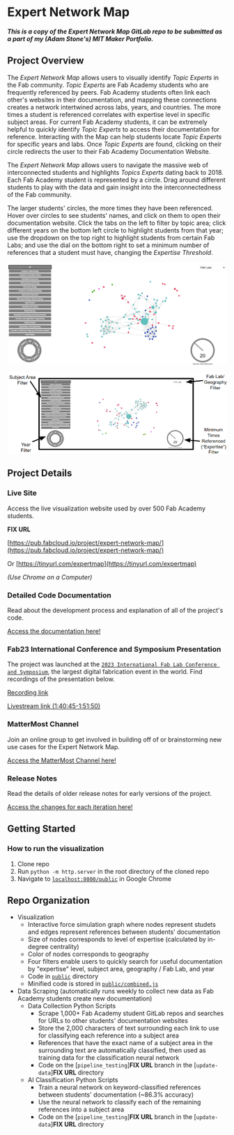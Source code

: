 # Expert Network Map

***This is a copy of the Expert Network Map GitLab repo to be submitted as a part of my (Adam Stone's) MIT Maker Portfolio.***

## Project Overview

The *Expert Network Map* allows users to visually identify *Topic Experts* in the Fab community. *Topic Experts* are Fab Academy students who are frequently referenced by peers. Fab Academy students often link each other's websites in their documentation, and mapping these connections creates a network intertwined across labs, years, and countries. The more times a student is referenced correlates with expertise level in specific subject areas. For current Fab Academy students, it can be extremely helpful to quickly identify *Topic Experts* to access their documentation for reference. Interacting with the Map can help students locate *Topic Experts* for specific years and labs. Once *Topic Experts* are found, clicking on their circle redirects the user to their Fab Academy Documentation Website.
 
The *Expert Network Map* allows users to navigate the massive web of interconnected students and highlights *Topics Experts* dating back to 2018. Each Fab Academy student is represented by a circle. Drag around different students to play with the data and gain insight into the interconnectedness of the Fab community.

The larger students' circles, the more times they have been referenced. Hover over circles to see students' names, and click on them to open their documentation website. Click the tabs on the left to filter by topic area; click different years on the bottom left circle to highlight students from that year; use the dropdown on the top right to highlight students from certain Fab Labs; and use the dial on the bottom right to set a minimum number of references that a student must have, changing the *Expertise Threshold*.

![Expert Network Map Website Hero Shot](./images/exnm-hero.png)

![Expert Network Map Website Labeled](./images/exnm-hero-labeled.png)

## Project Details

### Live Site

Access the live visualization website used by over 500 Fab Academy students.

**FIX URL**

[https://pub.fabcloud.io/project/expert-network-map/](https://pub.fabcloud.io/project/expert-network-map/)

Or [https://tinyurl.com/expertmap](https://tinyurl.com/expertmap)

*(Use Chrome on a Computer)*

### Detailed Code Documentation

Read about the development process and explanation of all of the project's code.

[Access the documentation here!](https://adamnstone.com/stem/expert-network-map/)

### Fab23 International Conference and Symposium Presentation

The project was launched at the [`2023 International Fab Lab Conference and Symposium`](https://fab23.fabevent.org/), the largest digital fabrication event in the world. Find recordings of the presentation below.

[Recording link](https://drive.google.com/file/d/1bEBDj8PmzUHJm77vQDSpTuwRIUYbdzOo/view?usp=drive_link)

[Livestream link (1:40:45-1:51:50)](https://www.youtube.com/watch?v=DSM94J2tzmc)

### MatterMost Channel

Join an online group to get involved in building off of or brainstorming new use cases for the Expert Network Map.

[Access the MatterMost Channel here!](https://chat.academany.org/fabacademy-2023/channels/fab-academy-data-viz)

### Release Notes

Read the details of older release notes for early versions of the project.

[Access the changes for each iteration here!](./documentation.md)

## Getting Started

### How to run the visualization

1. Clone repo
2. Run `python -m http.server` in the root directory of the cloned repo
3. Navigate to [`localhost:8000/public`](http://localhost:8000/public/) in Google Chrome

## Repo Organization

- Visualization
    - Interactive force simulation graph where nodes represent studets and edges represent references between students' documentation
    - Size of nodes corresponds to level of expertise (calculated by in-degree centrality)
    - Color of nodes corresponds to geography
    - Four filters enable users to quickly search for useful documentation by "expertise" level, subject area, geography / Fab Lab, and year
    - Code in [`public`](./public/) directory
    - Minified code is stored in [`public/combined.js`](./public/combined.js)
- Data Scraping (automatically runs weekly to collect new data as Fab Academy students create new documentation)
    - Data Collection Python Scripts
        - Scrape 1,000+ Fab Academy student GitLab repos and searches for URLs to other students' documentation websites
        - Store the 2,000 characters of text surrounding each link to use for classifying each reference into a subject area
        - References that have the exact name of a subject area in the surrounding text are automatically classified, then used as training data for the classification neural network
        - Code on the [`pipeline_testing`]**FIX URL** branch in the [`update-data`]**FIX URL** directory
    - AI Classification Python Scripts
        - Train a neural network on keyword-classified references between students' documentation (~86.3% accuracy)
        - Use the neural network to classify each of the remaining references into a subject area
        - Code on the [`pipeline_testing`]**FIX URL** branch in the [`update-data`]**FIX URL** directory